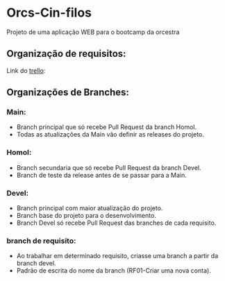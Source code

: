 # Orcs-Cin-filos
Projeto de uma aplicação WEB para o bootcamp da orcestra

## Organização de requisitos:

Link do [trello](https://trello.com/invite/b/21ZSIqN9/ATTI968256b917649ed7d6d2eb7dae45eb01B9007E95/kanban-cinefilos):

## Organizações de Branches:

### Main:

- Branch principal que só recebe Pull Request da branch Homol.
- Todas as atualizações da Main vão definir as releases do projeto.

### Homol:

- Branch secundaria que só recebe Pull Request da branch Devel.
- Branch de teste da release antes de se passar para a Main.

### Devel:

- Branch principal com maior atualização do projeto.
- Branch base do projeto para o desenvolvimento.
- Branch Devel só recebe Pull Request das branches de cada requisito.

### branch de requisito:

- Ao trabalhar em determinado requisito, criasse uma branch a partir da branch devel.
- Padrão de escrita do nome da branch (RF01-Criar uma nova conta).